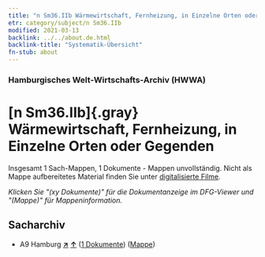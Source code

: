 ```yaml
---
title: "n Sm36.IIb Wärmewirtschaft, Fernheizung, in Einzelne Orten oder Gegenden"
etr: category/subject/n Sm36.IIb
modified: 2021-03-13
backlink: ../../about.de.html
backlink-title: "Systematik-Übersicht"
fn-stub: about
---
```


### Hamburgisches Welt-Wirtschafts-Archiv (HWWA)
# [n Sm36.IIb]{.gray}&#8201; Wärmewirtschaft, Fernheizung, in Einzelne Orten oder Gegenden&#160; 




Insgesamt 1 Sach-Mappen, 1 Dokumente - Mappen unvollständig.
Nicht als Mappe aufbereitetes Material finden Sie unter [digitalisierte Filme](/film/h1_sh).

_Klicken Sie "(xy Dokumente)" für die Dokumentanzeige im DFG-Viewer und "(Mappe)" für Mappeninformation._

## Sacharchiv



- A9 Hamburg [**&nearr;**](../../../geo/i/140905/about.de.html "Hamburg (alle Mappen)") [**&uarr;**](../../../geo/about.de.html#A9 "Ländersystematik") (<a href="https://pm20.zbw.eu/dfgview/sh/140905,145834" title="über: Hamburg : Wärmewirtschaft, Fernheizung, in Einzelne Orten oder Gegenden" target="_blank">1 Dokumente</a>) ([Mappe](http://purl.org/pressemappe20/folder/sh/140905,145834))


